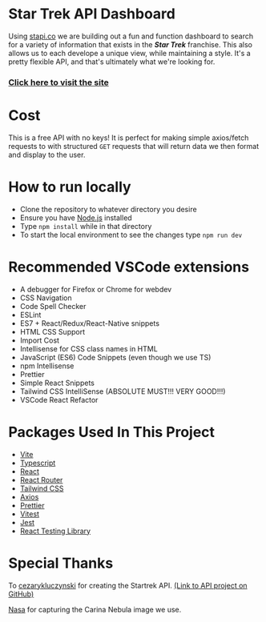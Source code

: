 # Star Trek API Dashboard
Using [stapi.co](https://stapi.co/) we are building out a fun and function dashboard to search for a variety of information that exists in the ***Star Trek*** franchise. This also allows us to each develope a unique view, while maintaining a style. It's a pretty flexible API, and that's ultimately what we're looking for.

### [Click here to visit the site](https://frontend-stapi.onrender.com/home/)

# Cost
This is a free API with no keys! It is perfect for making simple axios/fetch requests to with structured `GET` requests that will return data we then format and display to the user.

# How to run locally
- Clone the repository to whatever directory you desire
- Ensure you have [Node.js](https://nodejs.org/en) installed
- Type `npm install` while in that directory
- To start the local environment to see the changes type `npm run dev`

# Recommended VSCode extensions
- A debugger for Firefox or Chrome for webdev
- CSS Navigation
- Code Spell Checker
- ESLint
- ES7 + React/Redux/React-Native snippets
- HTML CSS Support
- Import Cost
- Intellisense for CSS class names in HTML
- JavaScript (ES6) Code Snippets (even though we use TS)
- npm Intellisense
- Prettier
- Simple React Snippets
- Tailwind CSS IntelliSense (ABSOLUTE MUST!!! VERY GOOD!!!)
- VSCode React Refactor

# Packages Used In This Project
- [Vite](https://vitejs.dev/)
- [Typescript](https://www.typescriptlang.org/)
- [React](https://react.dev/)
- [React Router](https://reactrouter.com/en/main)
- [Tailwind CSS](https://tailwindcss.com/)
- [Axios](https://axios-http.com/docs/intro)
- [Prettier]()
- [Vitest](https://vitest.dev/)
- [Jest](https://jestjs.io/)
- [React Testing Library](https://testing-library.com/docs/react-testing-library/intro/)

# Special Thanks
To [cezarykluczynski](https://github.com/cezarykluczynski) for creating the Startrek API. [(Link to API project on GitHub)](https://github.com/cezarykluczynski/stapi)

[Nasa](https://images.nasa.gov/details/carina_nebula) for capturing the Carina Nebula image we use.
